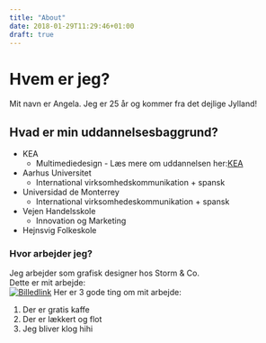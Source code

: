 ```yaml
---
title: "About"
date: 2018-01-29T11:29:46+01:00
draft: true
---
```


# Hvem er jeg?
Mit navn er Angela. Jeg er 25 år og kommer fra det dejlige Jylland!

## Hvad er min uddannelsesbaggrund?
* KEA
    * Multimediedesign - Læs mere om uddannelsen her:[KEA](http://kea.dk)
* Aarhus Universitet
    * International virksomhedskommunikation + spansk
* Universidad de Monterrey
    * International virksomhedeskommunikation + spansk
* Vejen Handelsskole
    * Innovation og Marketing
* Hejnsvig Folkeskole


### Hvor arbejder jeg?
Jeg arbejder som grafisk designer hos Storm & Co.<br>
Dette er mit arbejde:<br>
[![Billedlink](/angela.jpg)](https://www.facebook.com/angelabennedsen)
Her er 3 gode ting om mit arbejde:

1. Der er gratis kaffe
2. Der er lækkert og flot
3. Jeg bliver klog hihi